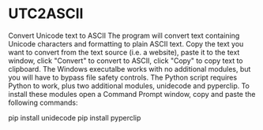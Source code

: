 # UTC2ASCII
Convert Unicode text to ASCII
The program will convert text containing Unicode characters and formatting to plain ASCII text. Copy the text you want to convert from the text source (i.e. a website), paste it to the text window, click "Convert" to convert to ASCII, click "Copy" to copy text to clipboard. The Windows executalbe works with no additional modules, but you will have to bypass file safety controls. The Python script requires Python to work, plus two additional modules, unidecode and pyperclip. To install these modules open a Command Prompt window, copy and paste the following commands:

pip install unidecode
pip install pyperclip
